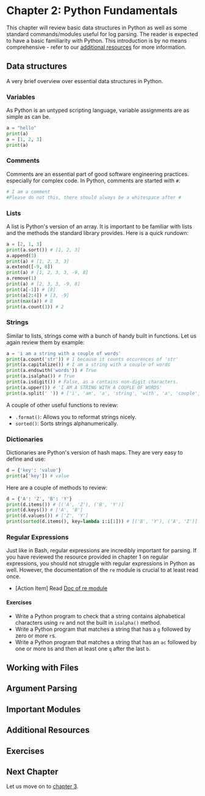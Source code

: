 # Chapter 2: Python Fundamentals

This chapter will review basic data structures in Python as well as some standard commands/modules useful for log parsing. The reader is expected to have a basic familiarity with Python.
This introduction is by no means comprehensive - refer to our [additional resources](#additional-resources) for more information.

## Data structures
A very brief overview over essential data structures in Python.  
### Variables
As Python is an untyped scripting language, variable assignments are as simple as can be.

```Python
a = "hello"
print(a)
a = [1, 2, 3]
print(a)
```


### Comments
Comments are an essential part of good software engineering practices. especially for complex code.
In Python, comments are started with `#`:

```Python
# I am a comment
#Please do not this, there should always be a whitespace after #
```
### Lists
A list is Python's version of an array. It is important to be familiar with lists and the methods the standard library provides. Here is a quick rundown:
```Python
a = [2, 1, 3]
print(a.sort()) # [1, 2, 3]
a.append(3)
print(a) # [1, 2, 3, 3]
a.extend([-9, 8])
print(a) # [1, 2, 3, 3, -9, 8]
a.remove(1)
print(a) # [2, 3, 3, -9, 8]
print(a[-1]) # [8]
print(a[2:4]) # [3, -9]
print(max(a)) # 8
print(a.count(3)) # 2
```
### Strings
Similar to lists, strings come with a bunch of handy built in functions. Let us again review them by example:
```Python
a = 'i am a string with a couple of words'
print(a.count('str')) # 1 because it counts occurences of 'str'
print(a.capitalize()) # I am a string with a couple of words
print(a.endswith('words')) # True
print(a.isalpha()) # True
print(a.isdigit()) # False, as a contains non-digit characters.
print(a.upper()) # 'I AM A STRING WITH A COUPLE OF WORDS'
print(a.split(' ')) # ['i', 'am', 'a', 'string', 'with', 'a', 'couple', 'of', 'words']

```
A couple of other useful functions to review:
- `.format()`: Allows you to reformat strings nicely.
- `sorted()`: Sorts strings alphanumerically.
### Dictionaries
Dictionaries are Python's version of hash maps. They are very easy to define and use:
```Python
d = {'key': 'value'}
print(a['key']) # value
```
Here are a couple of methods to review:
```Python
d = {'A': 'Z', 'B': 'Y'}
print(d.items()) # [('A', 'Z'), ('B', 'Y')]
print(d.keys()) # ['A', 'B']
print(d.values()) # ['Z', 'Y']
print(sorted(d.items(), key=lambda i:i[1])) # [('B', 'Y'), ('A', 'Z')]

```
### Regular Expressions
Just like in Bash, regular expressions are incredibly important for parsing.
If you have reviewed the resource provided in chapter 1 on regular expressions, you should not struggle with regular expressions in Python as well.
However, the documentation of the `re` module is crucial to at least read once.

- [Action Item] Read [Doc of re module](https://docs.python.org/3/howto/regex.html)


#### Exercises
-  Write a Python program to check that a string contains alphabetical characters using `re` and not the built in `isalpha()` method.
- Write a Python program that matches a string that has a `g` followed by zero or more `r`s.
- Write a Python program that matches a string that has an `ac` followed by one or more `b`s and then at least one `q` after the last `b`.


## Working with Files
## Argument Parsing
## Important Modules
## Additional Resources

## Exercises
## Next Chapter
Let us move on to [chapter 3](https://github.com/InsightDataScience/Parsing-Workshop/tree/master/chapter3).
